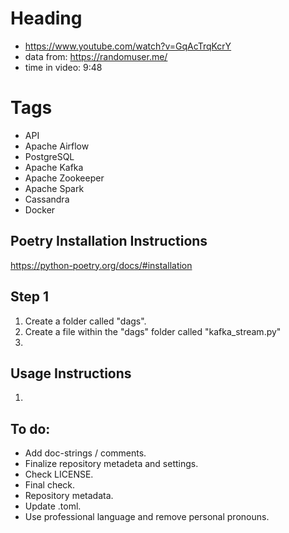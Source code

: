 # Heading

* https://www.youtube.com/watch?v=GqAcTrqKcrY
* data from: https://randomuser.me/
* time in video: 9:48

# Tags

* API
* Apache Airflow
* PostgreSQL
* Apache Kafka
* Apache Zookeeper
* Apache Spark
* Cassandra
* Docker

## Poetry Installation Instructions

https://python-poetry.org/docs/#installation

## Step 1

1. Create a folder called "dags".
2. Create a file within the "dags" folder called "kafka_stream.py"
3. 

## Usage Instructions

1. 

## To do:

* Add doc-strings / comments.
* Finalize repository metadeta and settings.
* Check LICENSE.
* Final check.
* Repository metadata.
* Update .toml.
* Use professional language and remove personal pronouns.
